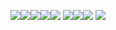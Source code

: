 ![](testm2d/cbv2.png)![](test2md/9avk.png)![](test2md/t5dj.png)![](testmd/test/7af1.png)![](testmd/test/go6l.png)
![](testmd/test/8p0f.png)![](testmd/test/252q.png)![](testmd/test/nju1.png)
![](testmd/gnaj.png)
